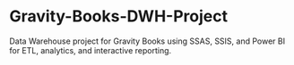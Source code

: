 # Gravity-Books-DWH-Project
Data Warehouse project for Gravity Books using SSAS, SSIS, and Power BI for ETL, analytics, and interactive reporting.
